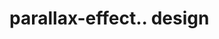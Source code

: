 # parallax-effect.. design                                                                                                                                                                                                                                                    
                                     

